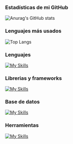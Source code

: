 ### Estadísticas de mi GitHub
![Anurag's GitHub stats](https://github-readme-stats.vercel.app/api?username=GianatiempoJulian&show_icons=true&theme=radical)

### Lenguajes más usados
![Top Langs](https://github-readme-stats.vercel.app/api/top-langs/?username=GianatiempoJulian&layout=compact&theme=radical)

### Lenguajes
[![My Skills](https://skillicons.dev/icons?i=html,css,js,php,java)](https://skillicons.dev)

### Librerias y frameworks 
[![My Skills](https://skillicons.dev/icons?i=laravel,react,tailwind,bootstrap)](https://skillicons.dev)

### Base de datos
[![My Skills](https://skillicons.dev/icons?i=mysql)](https://skillicons.dev)

### Herramientas
[![My Skills](https://skillicons.dev/icons?i=git,postman)](https://skillicons.dev)
